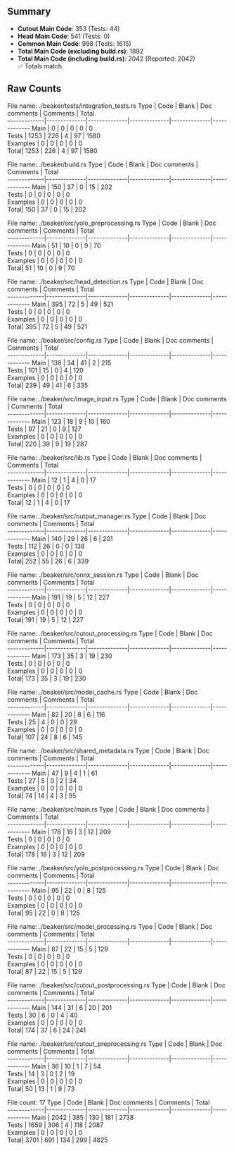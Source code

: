 ## Summary

- **Cutout Main Code**: 353 (Tests: 44)  
- **Head Main Code**: 541 (Tests: 0)  
- **Common Main Code**: 998 (Tests: 1615)  
- **Total Main Code (excluding build.rs)**: 1892  
- **Total Main Code (including build.rs)**: 2042 (Reported: 2042)  
✅ Totals match.

## Raw Counts

File name: ./beaker/tests/integration_tests.rs
Type         | Code         | Blank        | Doc comments | Comments     | Total       
-------------|--------------|--------------|--------------|--------------|-------------
Main         | 0            | 0            | 0            | 0            | 0           
Tests        | 1253         | 226          | 4            | 97           | 1580        
Examples     | 0            | 0            | 0            | 0            | 0           
Total| 1253         | 226          | 4            | 97           | 1580        

File name: ./beaker/build.rs
Type         | Code         | Blank        | Doc comments | Comments     | Total       
-------------|--------------|--------------|--------------|--------------|-------------
Main         | 150          | 37           | 0            | 15           | 202         
Tests        | 0            | 0            | 0            | 0            | 0           
Examples     | 0            | 0            | 0            | 0            | 0           
Total| 150          | 37           | 0            | 15           | 202         

File name: ./beaker/src/yolo_preprocessing.rs
Type         | Code         | Blank        | Doc comments | Comments     | Total       
-------------|--------------|--------------|--------------|--------------|-------------
Main         | 51           | 10           | 0            | 9            | 70          
Tests        | 0            | 0            | 0            | 0            | 0           
Examples     | 0            | 0            | 0            | 0            | 0           
Total| 51           | 10           | 0            | 9            | 70          

File name: ./beaker/src/head_detection.rs
Type         | Code         | Blank        | Doc comments | Comments     | Total       
-------------|--------------|--------------|--------------|--------------|-------------
Main         | 395          | 72           | 5            | 49           | 521         
Tests        | 0            | 0            | 0            | 0            | 0           
Examples     | 0            | 0            | 0            | 0            | 0           
Total| 395          | 72           | 5            | 49           | 521         

File name: ./beaker/src/config.rs
Type         | Code         | Blank        | Doc comments | Comments     | Total       
-------------|--------------|--------------|--------------|--------------|-------------
Main         | 138          | 34           | 41           | 2            | 215         
Tests        | 101          | 15           | 0            | 4            | 120         
Examples     | 0            | 0            | 0            | 0            | 0           
Total| 239          | 49           | 41           | 6            | 335         

File name: ./beaker/src/image_input.rs
Type         | Code         | Blank        | Doc comments | Comments     | Total       
-------------|--------------|--------------|--------------|--------------|-------------
Main         | 123          | 18           | 9            | 10           | 160         
Tests        | 97           | 21           | 0            | 9            | 127         
Examples     | 0            | 0            | 0            | 0            | 0           
Total| 220          | 39           | 9            | 19           | 287         

File name: ./beaker/src/lib.rs
Type         | Code         | Blank        | Doc comments | Comments     | Total       
-------------|--------------|--------------|--------------|--------------|-------------
Main         | 12           | 1            | 4            | 0            | 17          
Tests        | 0            | 0            | 0            | 0            | 0           
Examples     | 0            | 0            | 0            | 0            | 0           
Total| 12           | 1            | 4            | 0            | 17          

File name: ./beaker/src/output_manager.rs
Type         | Code         | Blank        | Doc comments | Comments     | Total       
-------------|--------------|--------------|--------------|--------------|-------------
Main         | 140          | 29           | 26           | 6            | 201         
Tests        | 112          | 26           | 0            | 0            | 138         
Examples     | 0            | 0            | 0            | 0            | 0           
Total| 252          | 55           | 26           | 6            | 339         

File name: ./beaker/src/onnx_session.rs
Type         | Code         | Blank        | Doc comments | Comments     | Total       
-------------|--------------|--------------|--------------|--------------|-------------
Main         | 191          | 19           | 5            | 12           | 227         
Tests        | 0            | 0            | 0            | 0            | 0           
Examples     | 0            | 0            | 0            | 0            | 0           
Total| 191          | 19           | 5            | 12           | 227         

File name: ./beaker/src/cutout_processing.rs
Type         | Code         | Blank        | Doc comments | Comments     | Total       
-------------|--------------|--------------|--------------|--------------|-------------
Main         | 173          | 35           | 3            | 19           | 230         
Tests        | 0            | 0            | 0            | 0            | 0           
Examples     | 0            | 0            | 0            | 0            | 0           
Total| 173          | 35           | 3            | 19           | 230         

File name: ./beaker/src/model_cache.rs
Type         | Code         | Blank        | Doc comments | Comments     | Total       
-------------|--------------|--------------|--------------|--------------|-------------
Main         | 82           | 20           | 8            | 6            | 116         
Tests        | 25           | 4            | 0            | 0            | 29          
Examples     | 0            | 0            | 0            | 0            | 0           
Total| 107          | 24           | 8            | 6            | 145         

File name: ./beaker/src/shared_metadata.rs
Type         | Code         | Blank        | Doc comments | Comments     | Total       
-------------|--------------|--------------|--------------|--------------|-------------
Main         | 47           | 9            | 4            | 1            | 61          
Tests        | 27           | 5            | 0            | 2            | 34          
Examples     | 0            | 0            | 0            | 0            | 0           
Total| 74           | 14           | 4            | 3            | 95          

File name: ./beaker/src/main.rs
Type         | Code         | Blank        | Doc comments | Comments     | Total       
-------------|--------------|--------------|--------------|--------------|-------------
Main         | 178          | 16           | 3            | 12           | 209         
Tests        | 0            | 0            | 0            | 0            | 0           
Examples     | 0            | 0            | 0            | 0            | 0           
Total| 178          | 16           | 3            | 12           | 209         

File name: ./beaker/src/yolo_postprocessing.rs
Type         | Code         | Blank        | Doc comments | Comments     | Total       
-------------|--------------|--------------|--------------|--------------|-------------
Main         | 95           | 22           | 0            | 8            | 125         
Tests        | 0            | 0            | 0            | 0            | 0           
Examples     | 0            | 0            | 0            | 0            | 0           
Total| 95           | 22           | 0            | 8            | 125         

File name: ./beaker/src/model_processing.rs
Type         | Code         | Blank        | Doc comments | Comments     | Total       
-------------|--------------|--------------|--------------|--------------|-------------
Main         | 87           | 22           | 15           | 5            | 129         
Tests        | 0            | 0            | 0            | 0            | 0           
Examples     | 0            | 0            | 0            | 0            | 0           
Total| 87           | 22           | 15           | 5            | 129         

File name: ./beaker/src/cutout_postprocessing.rs
Type         | Code         | Blank        | Doc comments | Comments     | Total       
-------------|--------------|--------------|--------------|--------------|-------------
Main         | 144          | 31           | 6            | 20           | 201         
Tests        | 30           | 6            | 0            | 4            | 40          
Examples     | 0            | 0            | 0            | 0            | 0           
Total| 174          | 37           | 6            | 24           | 241         

File name: ./beaker/src/cutout_preprocessing.rs
Type         | Code         | Blank        | Doc comments | Comments     | Total       
-------------|--------------|--------------|--------------|--------------|-------------
Main         | 36           | 10           | 1            | 7            | 54          
Tests        | 14           | 3            | 0            | 2            | 19          
Examples     | 0            | 0            | 0            | 0            | 0           
Total| 50           | 13           | 1            | 9            | 73          

File count: 17
Type         | Code         | Blank        | Doc comments | Comments     | Total       
-------------|--------------|--------------|--------------|--------------|-------------
Main         | 2042         | 385          | 130          | 181          | 2738        
Tests        | 1659         | 306          | 4            | 118          | 2087        
Examples     | 0            | 0            | 0            | 0            | 0           
Total| 3701         | 691          | 134          | 299          | 4825        
